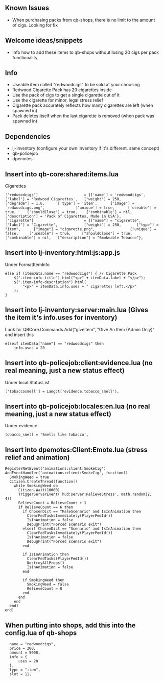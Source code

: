## Known Issues
- When purchasing packs from qb-shops, there is no limit to the amount of cigs. Looking for fix

## Welcome ideas/snippets
- Info how to add these items to qb-shops without losing 20 cigs per pack functionality

## Info
- Useable item called "redwoodcigs" to be sold at your choosing
- Redwood Cigarette Pack has 20 cigarettes inside
- Use the pack of cigs to get a single cigarette out of it
- Use the cigarette for minor, legal stress relief
- Cigarette pack accurately reflects how many cigarettes are left (when spawned in)
- Pack deletes itself when the last cigarette is removed (when pack was spawned in)

## Dependencies
- lj-inventory (configure your own inventory if it's different. same concept)
- qb-policejob
- dpemotes

## Insert into qb-core:shared:items.lua
Cigarettes
```
['redwoodcigs'] 				 	= {['name'] = 'redwoodcigs', 			['label'] = 'Redwood Cigarettes', 	['weight'] = 250, 		["degrade"] = 1.0,		['type'] = 'item', 		['image'] = 'redwoodcigs.png', 				['unique'] = true, 		['useable'] = true, 	['shouldClose'] = true,	   ['combinable'] = nil,   ['description'] = 'Pack of Cigarettes, Made in USA'},
["cigarette"] 						= {["name"] = "cigarette",  	     	["label"] = "Cigarette",	 		["weight"] = 250, 		["type"] = "item", 		["image"] = "cigarette.png", 				["unique"] = false, 	["useable"] = true, 	["shouldClose"] = true,   	["combinable"] = nil,   ["description"] = "Smokeable Tobacco"},
```

## Insert into lj-inventory:html:js:app.js

Under FormatItemInfo
```
else if (itemData.name == "redwoodcigs") { // Cigarette Pack
    $(".item-info-title").html("<p>" + itemData.label + "</p>");
    $(".item-info-description").html(
        "<p>" + itemData.info.uses + " cigarettes left.</p>"
    );
}
```

## Insert into lj-inventory:server:main.lua (Gives the item it's info.uses for inventory)
Look for QBCore.Commands.Add("giveitem", "Give An Item (Admin Only)" and insert this
```
elseif itemData["name"] == "redwoodcigs" then
    info.uses = 20
```

## Insert into qb-policejob:client:evidence.lua (no real meaning, just a new status effect)

Under local StatusList
```
['tobaccosmell'] = Lang:t('evidence.tobacco_smell'),
```

## Insert into qb-policejob:locales:en.lua (no real meaning, just a new status effect)

Under evidence
```
tobacco_smell = 'Smells like tobacco',
```

## Insert into dpemotes:Client:Emote.lua (stress relief and animation)
```
RegisterNetEvent('animations:client:SmokeCig')
AddEventHandler('animations:client:SmokeCig', function()
  SmokingWeed = true
  Citizen.CreateThread(function()
    while SmokingWeed do
      Citizen.Wait(10000)
      TriggerServerEvent('hud:server:RelieveStress', math.random(2, 4))
      RelieveCount = RelieveCount + 1
      if RelieveCount == 6 then
        if ChosenDict == "MaleScenario" and IsInAnimation then
          ClearPedTasksImmediately(PlayerPedId())
          IsInAnimation = false
          DebugPrint("Forced scenario exit")
        elseif ChosenDict == "Scenario" and IsInAnimation then
          ClearPedTasksImmediately(PlayerPedId())
          IsInAnimation = false
          DebugPrint("Forced scenario exit")
        end

        if IsInAnimation then
          ClearPedTasks(PlayerPedId())
          DestroyAllProps()
          IsInAnimation = false
        end

        if SmokingWeed then
          SmokingWeed = false
          RelieveCount = 0
        end
      end
    end
  end)
end)
```

## When putting into shops, add this into the config.lua of qb-shops
```
  name = "redwoodcigs",
  price = 200,
  amount = 5000,
  info = {
      uses = 20
  },
  type = "item",
  slot = 11,
```
